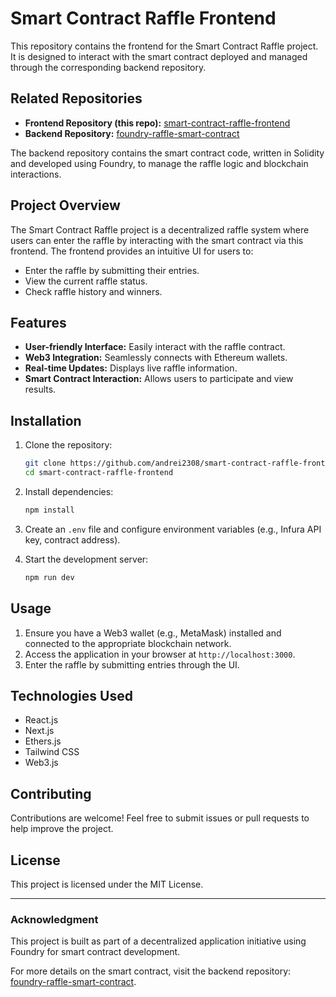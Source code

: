 # Smart Contract Raffle Frontend

This repository contains the frontend for the Smart Contract Raffle project. It is designed to interact with the smart contract deployed and managed through the corresponding backend repository.

## Related Repositories

- **Frontend Repository (this repo):** [smart-contract-raffle-frontend](https://github.com/andrei2308/smart-contract-raffle-frontend)
- **Backend Repository:** [foundry-raffle-smart-contract](https://github.com/andrei2308/foundry-raffle-smart-contract)

The backend repository contains the smart contract code, written in Solidity and developed using Foundry, to manage the raffle logic and blockchain interactions.

## Project Overview

The Smart Contract Raffle project is a decentralized raffle system where users can enter the raffle by interacting with the smart contract via this frontend. The frontend provides an intuitive UI for users to:

- Enter the raffle by submitting their entries.
- View the current raffle status.
- Check raffle history and winners.

## Features

- **User-friendly Interface:** Easily interact with the raffle contract.
- **Web3 Integration:** Seamlessly connects with Ethereum wallets.
- **Real-time Updates:** Displays live raffle information.
- **Smart Contract Interaction:** Allows users to participate and view results.

## Installation

1. Clone the repository:
   ```bash
   git clone https://github.com/andrei2308/smart-contract-raffle-frontend.git
   cd smart-contract-raffle-frontend
   ```

2. Install dependencies:
   ```bash
   npm install
   ```

3. Create an `.env` file and configure environment variables (e.g., Infura API key, contract address).

4. Start the development server:
   ```bash
   npm run dev
   ```

## Usage

1. Ensure you have a Web3 wallet (e.g., MetaMask) installed and connected to the appropriate blockchain network.
2. Access the application in your browser at `http://localhost:3000`.
3. Enter the raffle by submitting entries through the UI.

## Technologies Used

- React.js
- Next.js
- Ethers.js
- Tailwind CSS
- Web3.js

## Contributing

Contributions are welcome! Feel free to submit issues or pull requests to help improve the project.

## License

This project is licensed under the MIT License.

---

### Acknowledgment

This project is built as part of a decentralized application initiative using Foundry for smart contract development.

For more details on the smart contract, visit the backend repository: [foundry-raffle-smart-contract](https://github.com/andrei2308/foundry-raffle-smart-contract).

